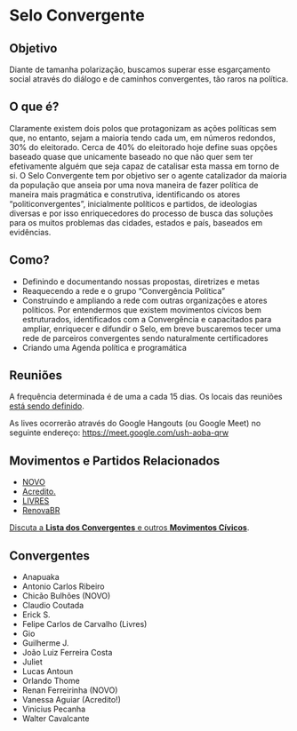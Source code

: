 # Selo Convergente

## Objetivo

Diante de tamanha polarização, buscamos superar esse esgarçamento social através do diálogo e de caminhos convergentes, tão raros na política.

## O que é?

Claramente existem dois polos que protagonizam as ações políticas sem que, no entanto, sejam a maioria tendo cada um, em números redondos, 30% do eleitorado. Cerca de 40% do eleitorado hoje define suas opções baseado quase que unicamente baseado no que não quer sem ter efetivamente alguém que seja capaz de catalisar esta massa em torno de si.
O Selo Convergente tem por objetivo ser o agente catalizador da maioria da população que anseia por uma nova maneira de fazer política de maneira mais pragmática e construtiva, identificando os atores “politiconvergentes”, inicialmente políticos e partidos, de ideologias diversas e por isso enriquecedores do processo de busca das soluções para os muitos problemas das cidades, estados e país, baseados em evidências.

## Como?

- Definindo e documentando nossas propostas, diretrizes e metas
- Reaquecendo a rede e o grupo “Convergência Política”
- Construindo e ampliando a rede com outras organizações e atores políticos. Por entendermos que existem movimentos cívicos bem estruturados, identificados com a Convergência e capacitados para ampliar, enriquecer e difundir o Selo, em breve buscaremos tecer uma rede de parceiros convergentes sendo naturalmente certificadores
- Criando uma Agenda política e programática

## Reuniões

A frequência determinada é de uma a cada 15 dias. Os locais das reuniões [está sendo definido](https://github.com/convergencias/selo-convergente/issues/2).

As lives ocorrerão através do Google Hangouts (ou Google Meet) no seguinte endereço: https://meet.google.com/ush-aoba-qrw

## Movimentos e Partidos Relacionados

- [NOVO](https://novo.org.br)
- [Acredito.](https://www.movimentoacredito.org/)
- [LIVRES](https://www.eusoulivres.org/)
- [RenovaBR](https://renovabr.org)

[Discuta a **Lista dos Convergentes** e outros **Movimentos Cívicos**](https://github.com/convergencias/selo-convergente/issues/3).

## Convergentes

- Anapuaka 
- Antonio Carlos Ribeiro
- Chicão Bulhões (NOVO)
- Claudio Coutada 
- Erick S. 
- Felipe Carlos de Carvalho (Livres)
- Gio 
- Guilherme J.
- João Luiz Ferreira Costa  
- Juliet 
- Lucas Antoun 
- Orlando Thome 
- Renan Ferreirinha (NOVO)
- Vanessa Aguiar (Acredito!)
- Vinicius Pecanha 
- Walter Cavalcante 
